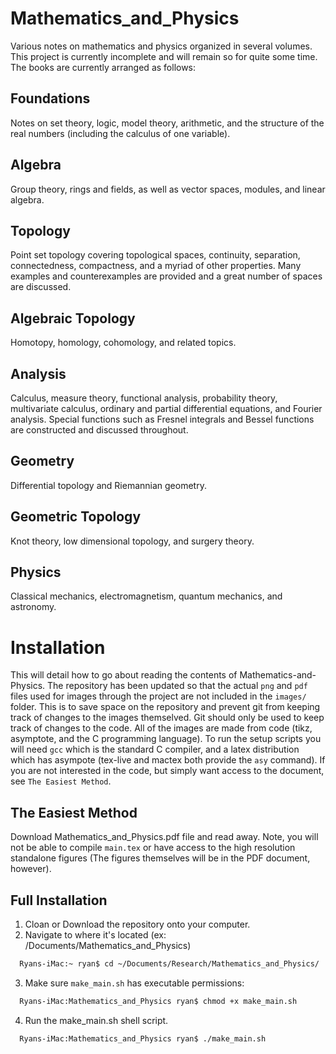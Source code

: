 # Mathematics_and_Physics
Various notes on mathematics and physics organized in several volumes. This
project is currently incomplete and will remain so for quite some time. The
books are currently arranged as follows:

## Foundations
Notes on set theory, logic, model theory, arithmetic, and the structure of the
real numbers (including the calculus of one variable).

## Algebra
Group theory, rings and fields, as well as vector spaces, modules, and linear
algebra.

## Topology
Point set topology covering topological spaces, continuity, separation,
connectedness, compactness, and a myriad of other properties. Many examples and
counterexamples are provided and a great number of spaces are discussed.

## Algebraic Topology
Homotopy, homology, cohomology, and related topics.

## Analysis
Calculus, measure theory, functional analysis, probability theory,
multivariate calculus, ordinary and partial differential equations, and
Fourier analysis. Special functions such as Fresnel integrals and Bessel
functions are constructed and discussed throughout.

## Geometry
Differential topology and Riemannian geometry.

## Geometric Topology
Knot theory, low dimensional topology, and surgery theory.

## Physics
Classical mechanics, electromagnetism, quantum mechanics, and astronomy.

# Installation
This will detail how to go about reading the contents of
Mathematics-and-Physics. The repository has been updated so that the actual
`png` and `pdf` files used for images through the project are not included in
the `images/` folder. This is to save space on the repository and prevent git
from keeping track of changes to the images themselved. Git should only be used
to keep track of changes to the code. All of the images are made from code
(tikz, asymptote, and the C programming language). To run the setup scripts you
will need `gcc` which is the standard C compiler, and a latex distribution which
has asympote (tex-live and mactex both provide the `asy` command). If you are
not interested in the code, but simply want access to the document, see
`The Easiest Method`.

## The Easiest Method
Download Mathematics_and_Physics.pdf file and read away. Note, you will not be
able to compile `main.tex` or have access to the high resolution standalone
figures (The figures themselves will be in the PDF document, however).

## Full Installation
  1. Cloan or Download the repository onto your computer.
  2. Navigate to where it's located (ex: /Documents/Mathematics_and_Physics)
  ```Bash
    Ryans-iMac:~ ryan$ cd ~/Documents/Research/Mathematics_and_Physics/
  ```
  3. Make sure `make_main.sh` has executable permissions:
  ```Bash
    Ryans-iMac:Mathematics_and_Physics ryan$ chmod +x make_main.sh
  ```
  4. Run the make_main.sh shell script.
  ```Bash
    Ryans-iMac:Mathematics_and_Physics ryan$ ./make_main.sh
  ```
